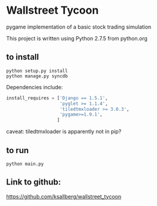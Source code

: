 # Wallstreet Tycoon

pygame implementation of a basic stock trading simulation

This project is written using Python 2.7.5 from python.org

## to install
```
python setup.py install
python manage.py syncdb
```

Dependencies include:

```python
install_requires = ['Django == 1.5.1',
                    'pyglet >= 1.1.4',
                    'tiledtmxloader >= 3.0.3',
                    'pygame>=1.9.1',
                   ]
```

caveat: tiledtmxloader is apparently not in pip?

## to run
```
python main.py
```
## Link to github:
https://github.com/ksallberg/wallstreet_tycoon
